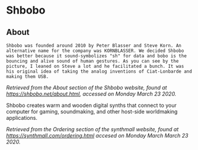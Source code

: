# Shbobo

## About

```text
Shbobo was founded around 2010 by Peter Blasser and Steve Korn. An alternative name for the company was KORNBLASSER. We decided Shbobo was better because it sound-symbolizes "sh" for data and bobo is the bouncing and alive sound of human gestures. As you can see by the picture, I leaned on Steve a lot and he facilitated a bunch. It was his original idea of taking the analog inventions of Ciat-Lonbarde and making them USB.
```

*Retrieved from the About section of the Shbobo website, found at <https://shbobo.net/about.html>, accessed on Monday March 23 2020.*

Shbobo creates warm and wooden digital synths that connect to your computer for gaming, soundmaking, and other host-side worldmaking applications. 

*Retrieved from the Ordering section of the synthmall website, found at <https://synthmall.com/ordering.html>  accesed on Monday March March 23 2020.*
